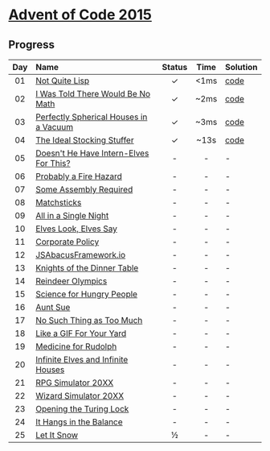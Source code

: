 # [Advent of Code 2015](https://adventofcode.com/2015/)

## Progress

| Day | Name | Status | Time | Solution | 
|:---:|:---|:---:|:---:|:---|
| 01 | [Not Quite Lisp](https://adventofcode.com/2015/day/1) | ✓ | <1ms | [code](https://github.com/wstaszewski/AdventOfCode/blob/main/C%23/AdventOfCode/Solutions/Year2015/Day01/Solution.cs) |
| 02 | [I Was Told There Would Be No Math](https://adventofcode.com/2015/day/2) | ✓ | ~2ms | [code](https://github.com/wstaszewski/AdventOfCode/blob/main/C%23/AdventOfCode/Solutions/Year2015/Day02/Solution.cs) |
| 03 | [Perfectly Spherical Houses in a Vacuum](https://adventofcode.com/2015/day/3) | ✓ | ~3ms | [code](https://github.com/wstaszewski/AdventOfCode/blob/main/C%23/AdventOfCode/Solutions/Year2015/Day03/Solution.cs) |
| 04 | [The Ideal Stocking Stuffer](https://adventofcode.com/2015/day/4) | ✓ | ~13s | [code](https://github.com/wstaszewski/AdventOfCode/blob/main/C%23/AdventOfCode/Solutions/Year2015/Day04/Solution.cs) |
| 05 | [Doesn't He Have Intern-Elves For This?](https://adventofcode.com/2015/day/5) | - | - |  - |
| 06 | [Probably a Fire Hazard](https://adventofcode.com/2015/day/6) | - | - |  - |
| 07 | [Some Assembly Required](https://adventofcode.com/2015/day/7) | - | - |  - |
| 08 | [Matchsticks](https://adventofcode.com/2015/day/8) | - | - | - |
| 09 | [All in a Single Night](https://adventofcode.com/2015/day/9) | - | - |  - |
| 10 | [Elves Look, Elves Say](https://adventofcode.com/2015/day/10) | - | - |  - |
| 11 | [Corporate Policy](https://adventofcode.com/2015/day/11) | - | - |  - |
| 12 | [JSAbacusFramework.io](https://adventofcode.com/2015/day/12) | - | - |  - |
| 13 | [Knights of the Dinner Table](https://adventofcode.com/2015/day/13) | - | - |  - |
| 14 | [Reindeer Olympics](https://adventofcode.com/2015/day/14) | - | - |  - |
| 15 | [Science for Hungry People](https://adventofcode.com/2015/day/15) | - | - |  - |
| 16 | [Aunt Sue](https://adventofcode.com/2015/day/16) | - | - |  - |
| 17 | [No Such Thing as Too Much](https://adventofcode.com/2015/day/17) | - | - |  - |
| 18 | [Like a GIF For Your Yard](https://adventofcode.com/2015/day/18) | - | - |  - |
| 19 | [Medicine for Rudolph](https://adventofcode.com/2015/day/19) | - | - |  - |
| 20 | [Infinite Elves and Infinite Houses](https://adventofcode.com/2015/day/20) | - | - |  - |
| 21 | [RPG Simulator 20XX](https://adventofcode.com/2015/day/21) | - | - |  - |
| 22 | [Wizard Simulator 20XX](https://adventofcode.com/2015/day/22) | - | - |  - |
| 23 | [Opening the Turing Lock](https://adventofcode.com/2015/day/23) | - | - |  - |
| 24 | [It Hangs in the Balance](https://adventofcode.com/2015/day/24) | - | - |  - |
| 25 | [Let It Snow](https://adventofcode.com/2015/day/25) | ½ | - |  - |

